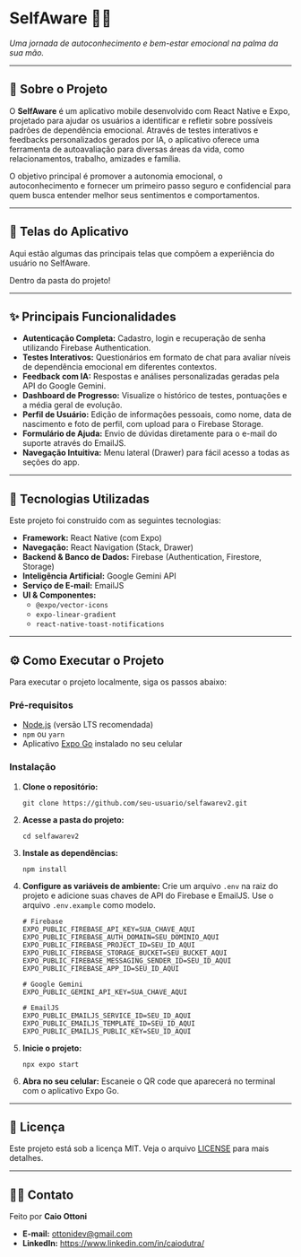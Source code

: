 # SelfAware 🧠✨

*Uma jornada de autoconhecimento e bem-estar emocional na palma da sua mão.*

---

## 📜 Sobre o Projeto

O **SelfAware** é um aplicativo mobile desenvolvido com React Native e Expo, projetado para ajudar os usuários a identificar e refletir sobre possíveis padrões de dependência emocional. Através de testes interativos e feedbacks personalizados gerados por IA, o aplicativo oferece uma ferramenta de autoavaliação para diversas áreas da vida, como relacionamentos, trabalho, amizades e família.

O objetivo principal é promover a autonomia emocional, o autoconhecimento e fornecer um primeiro passo seguro e confidencial para quem busca entender melhor seus sentimentos e comportamentos.

---

## 📱 Telas do Aplicativo

Aqui estão algumas das principais telas que compõem a experiência do usuário no SelfAware.

Dentro da pasta do projeto!

---

## ✨ Principais Funcionalidades

-   **Autenticação Completa:** Cadastro, login e recuperação de senha utilizando Firebase Authentication.
-   **Testes Interativos:** Questionários em formato de chat para avaliar níveis de dependência emocional em diferentes contextos.
-   **Feedback com IA:** Respostas e análises personalizadas geradas pela API do Google Gemini.
-   **Dashboard de Progresso:** Visualize o histórico de testes, pontuações e a média geral de evolução.
-   **Perfil de Usuário:** Edição de informações pessoais, como nome, data de nascimento e foto de perfil, com upload para o Firebase Storage.
-   **Formulário de Ajuda:** Envio de dúvidas diretamente para o e-mail do suporte através do EmailJS.
-   **Navegação Intuitiva:** Menu lateral (Drawer) para fácil acesso a todas as seções do app.

---

## 🚀 Tecnologias Utilizadas

Este projeto foi construído com as seguintes tecnologias:

-   **Framework:** React Native (com Expo)
-   **Navegação:** React Navigation (Stack, Drawer)
-   **Backend & Banco de Dados:** Firebase (Authentication, Firestore, Storage)
-   **Inteligência Artificial:** Google Gemini API
-   **Serviço de E-mail:** EmailJS
-   **UI & Componentes:**
    -   `@expo/vector-icons`
    -   `expo-linear-gradient`
    -   `react-native-toast-notifications`

---

## ⚙️ Como Executar o Projeto

Para executar o projeto localmente, siga os passos abaixo:

### Pré-requisitos

-   [Node.js](https://nodejs.org/en/) (versão LTS recomendada)
-   `npm` ou `yarn`
-   Aplicativo [Expo Go](https://expo.dev/go) instalado no seu celular

### Instalação

1.  **Clone o repositório:**
    ```
    git clone https://github.com/seu-usuario/selfawarev2.git
    ```

2.  **Acesse a pasta do projeto:**
    ```
    cd selfawarev2
    ```

3.  **Instale as dependências:**
    ```
    npm install
    ```

4.  **Configure as variáveis de ambiente:**
    Crie um arquivo `.env` na raiz do projeto e adicione suas chaves de API do Firebase e EmailJS. Use o arquivo `.env.example` como modelo.
    ```
    # Firebase
    EXPO_PUBLIC_FIREBASE_API_KEY=SUA_CHAVE_AQUI
    EXPO_PUBLIC_FIREBASE_AUTH_DOMAIN=SEU_DOMINIO_AQUI
    EXPO_PUBLIC_FIREBASE_PROJECT_ID=SEU_ID_AQUI
    EXPO_PUBLIC_FIREBASE_STORAGE_BUCKET=SEU_BUCKET_AQUI
    EXPO_PUBLIC_FIREBASE_MESSAGING_SENDER_ID=SEU_ID_AQUI
    EXPO_PUBLIC_FIREBASE_APP_ID=SEU_ID_AQUI

    # Google Gemini
    EXPO_PUBLIC_GEMINI_API_KEY=SUA_CHAVE_AQUI

    # EmailJS
    EXPO_PUBLIC_EMAILJS_SERVICE_ID=SEU_ID_AQUI
    EXPO_PUBLIC_EMAILJS_TEMPLATE_ID=SEU_ID_AQUI
    EXPO_PUBLIC_EMAILJS_PUBLIC_KEY=SEU_ID_AQUI
    ```

5.  **Inicie o projeto:**
    ```
    npx expo start
    ```

6.  **Abra no seu celular:**
    Escaneie o QR code que aparecerá no terminal com o aplicativo Expo Go.

---

## 📄 Licença

Este projeto está sob a licença MIT. Veja o arquivo [LICENSE](LICENSE) para mais detalhes.

---

## 👨‍💻 Contato

Feito por **Caio Ottoni**

-   **E-mail:** ottonidev@gmail.com
-   **LinkedIn:** https://www.linkedin.com/in/caiodutra/

